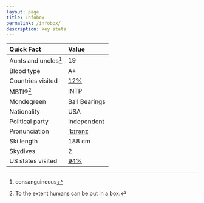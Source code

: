 ```yaml
---
layout: page
title: Infobox
permalink: /infobox/
description: key stats
---
```

| Quick Fact | Value |
| :---    | :---  |
| Aunts and uncles[^1] | 19 |
| Blood type | A+ |
| Countries visited | <a href="/countries/">12%</a> |
| MBTI®[^2] | INTP |
| Mondegreen | Ball Bearings
| Nationality | USA |
| Political party | Independent |
| Pronunciation | <a href="/assets/audio/berens.mp3">'b&#x026A;r&#x0259;nz</a> |
| Ski length | 188 cm |
| Skydives | 2 |
| US states visited | <a href="/states/">94%</a> |

[^1]: consanguineous
[^2]: To the extent humans can be put in a box.